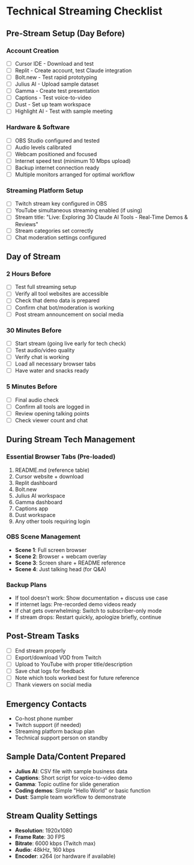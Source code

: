 # Technical Streaming Checklist

## Pre-Stream Setup (Day Before)

### Account Creation
- [ ] Cursor IDE - Download and test
- [ ] Replit - Create account, test Claude integration
- [ ] Bolt.new - Test rapid prototyping
- [ ] Julius AI - Upload sample dataset
- [ ] Gamma - Create test presentation
- [ ] Captions - Test voice-to-video
- [ ] Dust - Set up team workspace
- [ ] Highlight AI - Test with sample meeting

### Hardware & Software
- [ ] OBS Studio configured and tested
- [ ] Audio levels calibrated
- [ ] Webcam positioned and focused
- [ ] Internet speed test (minimum 10 Mbps upload)
- [ ] Backup internet connection ready
- [ ] Multiple monitors arranged for optimal workflow

### Streaming Platform Setup
- [ ] Twitch stream key configured in OBS
- [ ] YouTube simultaneous streaming enabled (if using)
- [ ] Stream title: "Live: Exploring 30 Claude AI Tools - Real-Time Demos & Reviews"
- [ ] Stream categories set correctly
- [ ] Chat moderation settings configured

## Day of Stream

### 2 Hours Before
- [ ] Test full streaming setup
- [ ] Verify all tool websites are accessible
- [ ] Check that demo data is prepared
- [ ] Confirm chat bot/moderation is working
- [ ] Post stream announcement on social media

### 30 Minutes Before
- [ ] Start stream (going live early for tech check)
- [ ] Test audio/video quality
- [ ] Verify chat is working
- [ ] Load all necessary browser tabs
- [ ] Have water and snacks ready

### 5 Minutes Before
- [ ] Final audio check
- [ ] Confirm all tools are logged in
- [ ] Review opening talking points
- [ ] Check viewer count and chat

## During Stream Tech Management

### Essential Browser Tabs (Pre-loaded)
1. README.md (reference table)
2. Cursor website + download
3. Replit dashboard
4. Bolt.new
5. Julius AI workspace
6. Gamma dashboard
7. Captions app
8. Dust workspace
9. Any other tools requiring login

### OBS Scene Management
- **Scene 1**: Full screen browser
- **Scene 2**: Browser + webcam overlay
- **Scene 3**: Screen share + README reference
- **Scene 4**: Just talking head (for Q&A)

### Backup Plans
- If tool doesn't work: Show documentation + discuss use case
- If internet lags: Pre-recorded demo videos ready
- If chat gets overwhelming: Switch to subscriber-only mode
- If stream drops: Restart quickly, apologize briefly, continue

## Post-Stream Tasks
- [ ] End stream properly
- [ ] Export/download VOD from Twitch
- [ ] Upload to YouTube with proper title/description
- [ ] Save chat logs for feedback
- [ ] Note which tools worked best for future reference
- [ ] Thank viewers on social media

## Emergency Contacts
- Co-host phone number
- Twitch support (if needed)
- Streaming platform backup plan
- Technical support person on standby

## Sample Data/Content Prepared
- **Julius AI**: CSV file with sample business data
- **Captions**: Short script for voice-to-video demo
- **Gamma**: Topic outline for slide generation
- **Coding demos**: Simple "Hello World" or basic function
- **Dust**: Sample team workflow to demonstrate

## Stream Quality Settings
- **Resolution**: 1920x1080
- **Frame Rate**: 30 FPS
- **Bitrate**: 6000 kbps (Twitch max)
- **Audio**: 48kHz, 160 kbps
- **Encoder**: x264 (or hardware if available)